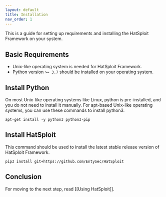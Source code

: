 ```yaml
---
layout: default
title: Installation
nav_order: 1
---
```


This is a guide for setting up requirements and installing the HatSploit Framework on your system.

## Basic Requirements

* Unix-like operating system is needed for HatSploit Framework.
* Python version `>= 3.7` should be installed on your operating system.

## Install Python

On most Unix-like operating systems like Linux, python is pre-installed, and you do not need to install it manually. For apt-based Unix-like operating systems, you can use these commands to install python3.

```shell
apt-get install -y python3 python3-pip
```

## Install HatSploit

This command should be used to install the latest stable release version of HatSploit Framework.

```shell
pip3 install git+https://github.com/EntySec/HatSploit
```

## Conclusion

For moving to the next step, read [[Using HatSploit]].
